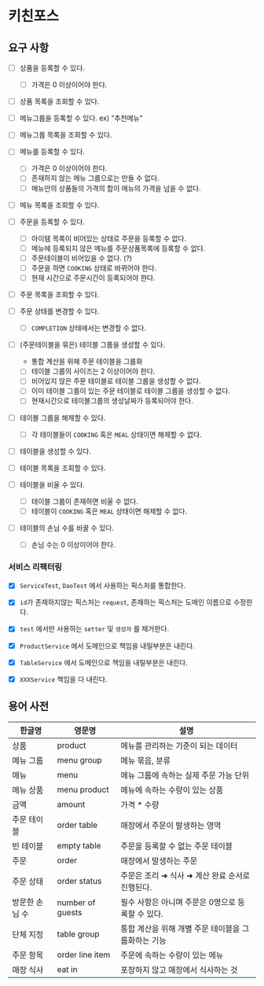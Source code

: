 # 키친포스

## 요구 사항

- [ ]  상품을 등록할 수 있다.
    - [ ]  가격은 0 이상이어야 한다.
- [ ]  상품 목록을 조회할 수 있다.

- [ ]  메뉴그룹을 등록할 수 있다. ex) “추천메뉴”
- [ ]  메뉴그룹 목록을 조회할 수 있다.

- [ ]  메뉴를 등록할 수 있다.
    - [ ]  가격은 0 이상이어야 한다.
    - [ ]  존재하지 않는 메뉴 그룹으로는 만들 수 없다.
    - [ ]  메뉴안의 상품들의 가격의 합이 메뉴의 가격을 넘을 수 없다.
- [ ]  메뉴 목록을 조회할 수 있다.

- [ ]  주문을 등록할 수 있다.
    - [ ]  아이템 목록이 비어있는 상태로 주문을 등록할 수 없다.
    - [ ]  메뉴에 등록되지 않은 메뉴를 주문상품목록에 등록할 수 없다.
    - [ ]  주문테이블이 비어있을 수 없다. (?)
    - [ ]  주문을 하면 `COOKING` 상태로 바뀌어야 한다.
    - [ ]  현재 시간으로 주문시간이 등록되어야 한다.
- [ ]  주문 목록을 조회할 수 있다.
- [ ]  주문 상태를 변경할 수 있다.
    - [ ]  `COMPLETION` 상태에서는 변경할 수 없다.

- [ ]  (주문테이블을 묶은) 테이블 그룹을 생성할 수 있다.
    - 통합 계산을 위해 주문 테이블을 그룹화
    - [ ]  테이블 그룹의 사이즈는 2 이상이어야 한다.
    - [ ]  비어있지 않은 주문 테이블로 테이블 그룹을 생성할 수 없다.
    - [ ]  이미 테이블 그룹이 있는 주문 테이블로 테이블 그룹을 생성할 수 없다.
    - [ ]  현재시간으로 테이블그룹의 생성날짜가 등록되어야 한다.
- [ ]  테이블 그룹을 해제할 수 있다.
    - [ ]  각 테이블들이 `COOKING` 혹은 `MEAL` 상태이면 해제할 수 없다.

- [ ]  테이블을 생성할 수 있다.
- [ ]  테이블 목록을 조회할 수 있다.
- [ ]  테이블을 비울 수 있다.
    - [ ]  테이블 그룹이 존재하면 비울 수 없다.
    - [ ]  테이블이 `COOKING` 혹은 `MEAL` 상태이면 해제할 수 없다.
- [ ]  테이블의 손님 수를 바꿀 수 있다.
    - [ ]  손님 수는 0 이상이어야 한다.


### 서비스 리팩터링

- [x] `ServiceTest`, `DaoTest` 에서 사용하는 픽스처를 통합한다.
- [x] `id`가 존재하지않는 픽스처는 `request`, 존재하는 픽스처는 도메인 이름으로 수정한다.
- [x] `test` 에서만 사용하는 `setter` 및 `생성자` 를 제거한다.
- [x] `ProductService` 에서 도메인으로 책임을 내릴부분은 내린다.
- [x] `TableService` 에서 도메인으로 책임을 내릴부분은 내린다.
- [x] `XXXService` 책임을 다 내린다.




## 용어 사전

| 한글명 | 영문명 | 설명 |
| --- | --- | --- |
| 상품 | product | 메뉴를 관리하는 기준이 되는 데이터 |
| 메뉴 그룹 | menu group | 메뉴 묶음, 분류 |
| 메뉴 | menu | 메뉴 그룹에 속하는 실제 주문 가능 단위 |
| 메뉴 상품 | menu product | 메뉴에 속하는 수량이 있는 상품 |
| 금액 | amount | 가격 * 수량 |
| 주문 테이블 | order table | 매장에서 주문이 발생하는 영역 |
| 빈 테이블 | empty table | 주문을 등록할 수 없는 주문 테이블 |
| 주문 | order | 매장에서 발생하는 주문 |
| 주문 상태 | order status | 주문은 조리 ➜ 식사 ➜ 계산 완료 순서로 진행된다. |
| 방문한 손님 수 | number of guests | 필수 사항은 아니며 주문은 0명으로 등록할 수 있다. |
| 단체 지정 | table group | 통합 계산을 위해 개별 주문 테이블을 그룹화하는 기능 |
| 주문 항목 | order line item | 주문에 속하는 수량이 있는 메뉴 |
| 매장 식사 | eat in | 포장하지 않고 매장에서 식사하는 것 |
